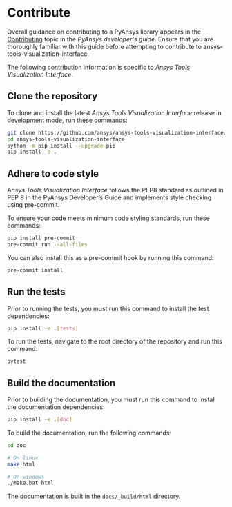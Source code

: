 # Contribute

Overall guidance on contributing to a PyAnsys library appears in the
[Contributing] topic in the *PyAnsys developer's guide*. Ensure that you
are thoroughly familiar with this guide before attempting to contribute to
ansys-tools-visualization-interface.

The following contribution information is specific to *Ansys Tools Visualization Interface*.

[Contributing]: https://dev.docs.pyansys.com/how-to/contributing.html

## Clone the repository

To clone and install the latest *Ansys Tools Visualization Interface* release in development mode, run
these commands:

```bash
git clone https://github.com/ansys/ansys-tools-visualization-interface/
cd ansys-tools-visualization-interface
python -m pip install --upgrade pip
pip install -e .
```

## Adhere to code style

*Ansys Tools Visualization Interface* follows the PEP8 standard as outlined in PEP 8 in the PyAnsys Developer’s Guide and implements style checking using pre-commit.

To ensure your code meets minimum code styling standards, run these commands:

```bash
pip install pre-commit
pre-commit run --all-files
```

You can also install this as a pre-commit hook by running this command:

```bash
pre-commit install
```

## Run the tests

Prior to running the tests, you must run this command to install the test dependencies:

```bash
pip install -e .[tests]
```

To run the tests, navigate to the root directory of the repository and run this command:

```bash
pytest
```


## Build the documentation

Prior to building the documentation, you must run this command to install the documentation dependencies:

```bash
pip install -e .[doc]
```

To build the documentation, run the following commands:

```bash
cd doc

# On linux
make html

# On windows
./make.bat html
```

The documentation is built in the `docs/_build/html` directory.
